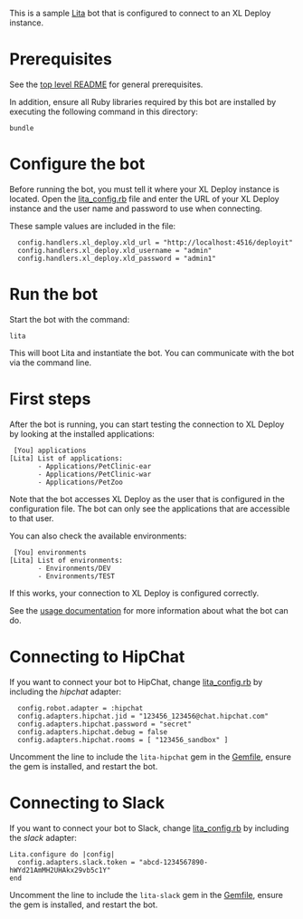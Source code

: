 This is a sample [Lita](https://docs.lita.io/) bot that is configured to connect to an XL Deploy instance.

# Prerequisites

See the [top level README](../README.md#prerequisites) for general prerequisites.

In addition, ensure all Ruby libraries required by this bot are installed by executing the following command in this directory:

```
bundle
```

# Configure the bot

Before running the bot, you must tell it where your XL Deploy instance is located. Open the [lita_config.rb](lita_config.rb) file and enter the URL of your XL Deploy instance and the user name and password to use when connecting.

These sample values are included in the file:

```
  config.handlers.xl_deploy.xld_url = "http://localhost:4516/deployit"
  config.handlers.xl_deploy.xld_username = "admin"
  config.handlers.xl_deploy.xld_password = "admin1"
```

# Run the bot

Start the bot with the command:

```
lita
```

This will boot Lita and instantiate the bot. You can communicate with the bot via the command line.

# First steps

After the bot is running, you can start testing the connection to XL Deploy by looking at the installed applications:

```
 [You] applications
[Lita] List of applications:
       - Applications/PetClinic-ear
       - Applications/PetClinic-war
       - Applications/PetZoo
```

Note that the bot accesses XL Deploy as the user that is configured in the configuration file. The bot can only see the applications that are accessible to that user.

You can also check the available environments:

```
 [You] environments
[Lita] List of environments:
       - Environments/DEV
       - Environments/TEST
```

If this works, your connection to XL Deploy is configured correctly.

See the [usage documentation](../lita-xl-deploy#chatting-with-xl-deploy) for more information about what the bot can do.

# Connecting to HipChat

If you want to connect your bot to HipChat, change [lita_config.rb](lita_config.rb) by including the _hipchat_ adapter:

```
  config.robot.adapter = :hipchat
  config.adapters.hipchat.jid = "123456_123456@chat.hipchat.com"
  config.adapters.hipchat.password = "secret"
  config.adapters.hipchat.debug = false
  config.adapters.hipchat.rooms = [ "123456_sandbox" ]
```

Uncomment the line to include the `lita-hipchat` gem in the [Gemfile](Gemfile), ensure the gem is installed, and restart the bot.

# Connecting to Slack

If you want to connect your bot to Slack, change [lita_config.rb](lita_config.rb) by including the _slack_ adapter:

```
Lita.configure do |config|
  config.adapters.slack.token = "abcd-1234567890-hWYd21AmMH2UHAkx29vb5c1Y"
end
```

Uncomment the line to include the `lita-slack` gem in the [Gemfile](Gemfile), ensure the gem is installed, and restart the bot.
